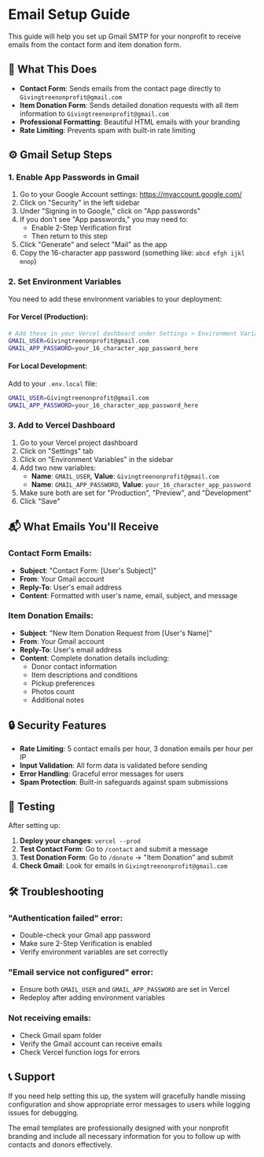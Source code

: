 # Email Setup Guide

This guide will help you set up Gmail SMTP for your nonprofit to receive emails from the contact form and item donation form.

## 📧 **What This Does**

- **Contact Form**: Sends emails from the contact page directly to `Givingtreenonprofit@gmail.com`
- **Item Donation Form**: Sends detailed donation requests with all item information to `Givingtreenonprofit@gmail.com`
- **Professional Formatting**: Beautiful HTML emails with your branding
- **Rate Limiting**: Prevents spam with built-in rate limiting

## ⚙️ **Gmail Setup Steps**

### 1. Enable App Passwords in Gmail

1. Go to your Google Account settings: https://myaccount.google.com/
2. Click on "Security" in the left sidebar
3. Under "Signing in to Google," click on "App passwords"
4. If you don't see "App passwords," you may need to:
   - Enable 2-Step Verification first
   - Then return to this step
5. Click "Generate" and select "Mail" as the app
6. Copy the 16-character app password (something like: `abcd efgh ijkl mnop`)

### 2. Set Environment Variables

You need to add these environment variables to your deployment:

#### **For Vercel (Production):**
```bash
# Add these in your Vercel dashboard under Settings > Environment Variables
GMAIL_USER=Givingtreenonprofit@gmail.com
GMAIL_APP_PASSWORD=your_16_character_app_password_here
```

#### **For Local Development:**
Add to your `.env.local` file:
```bash
GMAIL_USER=Givingtreenonprofit@gmail.com
GMAIL_APP_PASSWORD=your_16_character_app_password_here
```

### 3. Add to Vercel Dashboard

1. Go to your Vercel project dashboard
2. Click on "Settings" tab
3. Click on "Environment Variables" in the sidebar
4. Add two new variables:
   - **Name**: `GMAIL_USER`, **Value**: `Givingtreenonprofit@gmail.com`
   - **Name**: `GMAIL_APP_PASSWORD`, **Value**: `your_16_character_app_password`
5. Make sure both are set for "Production", "Preview", and "Development"
6. Click "Save"

## 📬 **What Emails You'll Receive**

### **Contact Form Emails:**
- **Subject**: "Contact Form: [User's Subject]"
- **From**: Your Gmail account
- **Reply-To**: User's email address
- **Content**: Formatted with user's name, email, subject, and message

### **Item Donation Emails:**
- **Subject**: "New Item Donation Request from [User's Name]"
- **From**: Your Gmail account  
- **Reply-To**: User's email address
- **Content**: Complete donation details including:
  - Donor contact information
  - Item descriptions and conditions
  - Pickup preferences
  - Photos count
  - Additional notes

## 🔒 **Security Features**

- **Rate Limiting**: 5 contact emails per hour, 3 donation emails per hour per IP
- **Input Validation**: All form data is validated before sending
- **Error Handling**: Graceful error messages for users
- **Spam Protection**: Built-in safeguards against spam submissions

## 🚀 **Testing**

After setting up:

1. **Deploy your changes**: `vercel --prod`
2. **Test Contact Form**: Go to `/contact` and submit a message
3. **Test Donation Form**: Go to `/donate` → "Item Donation" and submit
4. **Check Gmail**: Look for emails in `Givingtreenonprofit@gmail.com`

## 🛠️ **Troubleshooting**

### "Authentication failed" error:
- Double-check your Gmail app password
- Make sure 2-Step Verification is enabled
- Verify environment variables are set correctly

### "Email service not configured" error:
- Ensure both `GMAIL_USER` and `GMAIL_APP_PASSWORD` are set in Vercel
- Redeploy after adding environment variables

### Not receiving emails:
- Check Gmail spam folder
- Verify the Gmail account can receive emails
- Check Vercel function logs for errors

## 📞 **Support**

If you need help setting this up, the system will gracefully handle missing configuration and show appropriate error messages to users while logging issues for debugging.

The email templates are professionally designed with your nonprofit branding and include all necessary information for you to follow up with contacts and donors effectively.
